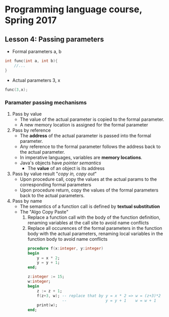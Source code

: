 # Programming language course, Spring 2017

## Lesson 4: Passing parameters

- Formal parameters a, b
```c++
int func(int a, int b){
    //...
}
```
- Actual parameters 3, x
```c++
func(3,x);
```

### Paramater passing mechanisms

1. Pass by value
    - The value of the actual parameter is copied to the formal parameter.
    - A new memory location is assigned for the formal parameter
2. Pass by reference
    - The **address** of the actual parameter is passed into the formal parameter.
    - Any reference to the formal parameter follows the address back to the actual parameter.    
    - In imperative languages, variables are **memory locations**.
    - Java's objects have *pointer semantics*
        - The **value** of an object is its address
3. Pass by value result "*copy in, copy out*"
    - Upon procedure call, copy the values at the actual params to the corresponding formal parameters
    - Upon procedure return, copy the values of the formal parameters back to the actual parameters.
4. Pass by name
    - The semantics of a function call is defined by **textual substitution**
    - The "Algo Copy Paste"
        1. Replace a function call with the body of the function definition, renaming variables at the call site to avoid name conflicts
        2. Replace all occurences of the formal parameters in the function body with the actual parameters, renaming local variables in the function body to avoid name conflicts
           ```ada
           procedure f(x:integer, y:integer)
           begin
               y = x * 2;
               y = y + 1;
           end;
           
           z:integer := 15;
           w:integer;
           begin
               z := z + 1;
               f(z+3, w); -- replace that by y = x * 2 => w = (z+3)*2
                          --                 y = y + 1    w = w + 1
               print(w);
           end;
           ```
    

    
